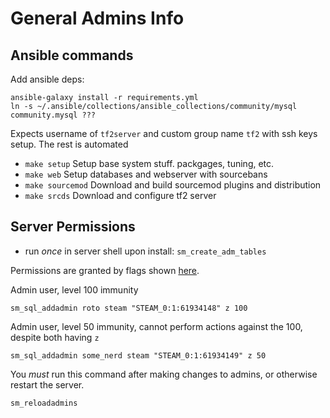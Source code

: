 # General Admins Info

## Ansible commands

Add ansible deps:
    
    ansible-galaxy install -r requirements.yml
    ln -s ~/.ansible/collections/ansible_collections/community/mysql community.mysql ???

Expects username of `tf2server` and custom group name `tf2` with ssh keys setup. The rest is automated

- `make setup` Setup base system stuff. packgages, tuning, etc.
- `make web` Setup databases and webserver with sourcebans
- `make sourcemod` Download and build sourcemod plugins and distribution
- `make srcds` Download and configure tf2 server

## Server Permissions

- run *once* in server shell upon install: `sm_create_adm_tables`

Permissions are granted by flags shown [here](https://wiki.alliedmods.net/Adding_Admins_(SourceMod)). 

Admin user, level 100 immunity

    sm_sql_addadmin roto steam "STEAM_0:1:61934148" z 100

Admin user, level 50 immunity, cannot perform actions against the 100, despite both having `z`

    sm_sql_addadmin some_nerd steam "STEAM_0:1:61934149" z 50

You *must* run this command after making changes to admins, or otherwise restart the server.

    sm_reloadadmins
